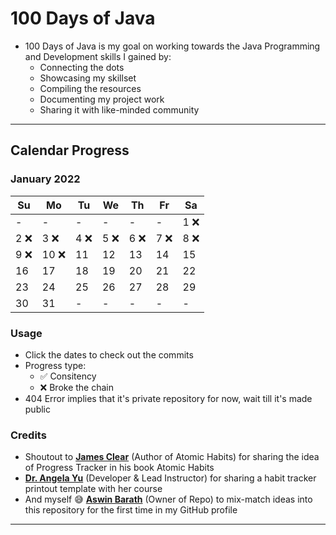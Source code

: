 # 100 Days of Java

- 100 Days of Java is my goal on working towards the Java Programming and Development skills I gained by:
    - Connecting the dots
    - Showcasing my skillset
    - Compiling the resources
    - Documenting my project work
    - Sharing it with like-minded community

---

## Calendar Progress

### January 2022

| Su | Mo | Tu | We | Th | Fr | Sa |
| - | - | - | - | - | - | - |
| - | - | - | - | - | - | 1 ❌ |
| 2 ❌ | 3 ❌ | 4 ❌ | 5 ❌ | 6 ❌ | 7 ❌ | 8 ❌ |
| 9 ❌ | 10 ❌ | 11 | 12 | 13 | 14 | 15 |
| 16 | 17 | 18 | 19 | 20 | 21 | 22 |
| 23 | 24 | 25 | 26 | 27 | 28 | 29 |
| 30 | 31 | - | - | - | - | - |

### Usage

- Click the dates to check out the commits
- Progress type:
    - ✅ Consitency
    - ❌ Broke the chain
- 404 Error implies that it's private repository for now, wait till it's made public

### Credits

- Shoutout to **[James Clear](https://twitter.com/JamesClear)** (Author of Atomic Habits) for sharing the idea of Progress Tracker in his book Atomic Habits
- **[Dr. Angela Yu](https://www.udemy.com/user/4b4368a3-b5c8-4529-aa65-2056ec31f37e/)** (Developer & Lead Instructor) for sharing a habit tracker printout template with her course
- And myself 😅 **[Aswin Barath](https://github.com/AswinBarath)** (Owner of Repo) to mix-match ideas into this repository for the first time in my GitHub profile

---
